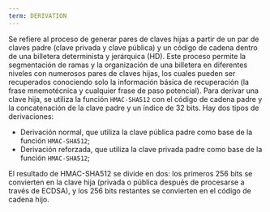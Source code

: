 ```yaml
---
term: DERIVATION
---
```


Se refiere al proceso de generar pares de claves hijas a partir de un par de claves padre (clave privada y clave pública) y un código de cadena dentro de una billetera determinista y jerárquica (HD). Este proceso permite la segmentación de ramas y la organización de una billetera en diferentes niveles con numerosos pares de claves hijas, los cuales pueden ser recuperados conociendo solo la información básica de recuperación (la frase mnemotécnica y cualquier frase de paso potencial). Para derivar una clave hija, se utiliza la función `HMAC-SHA512` con el código de cadena padre y la concatenación de la clave padre y un índice de 32 bits. Hay dos tipos de derivaciones:
* Derivación normal, que utiliza la clave pública padre como base de la función `HMAC-SHA512`;
* Derivación reforzada, que utiliza la clave privada padre como base de la función `HMAC-SHA512`;

El resultado de HMAC-SHA512 se divide en dos: los primeros 256 bits se convierten en la clave hija (privada o pública después de procesarse a través de ECDSA), y los 256 bits restantes se convierten en el código de cadena hijo.